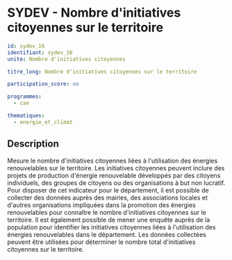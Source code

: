 # SYDEV - Nombre d'initiatives citoyennes sur le territoire

```yaml
id: sydev_16
identifiant: sydev_16
unite: Nombre d'initiatives citoyennes

titre_long: Nombre d'initiatives citoyennes sur le territoire

participation_score: no

programmes:
  - cae

thematiques:
  - energie_et_climat
```
## Description
Mesure le nombre d'initiatives citoyennes liées à l'utilisation des énergies renouvelables sur le territoire. Les initiatives citoyennes peuvent inclure des projets de production d'énergie renouvelable développés par des citoyens individuels, des groupes de citoyens ou des organisations à but non lucratif.
Pour disposer de cet indicateur pour le département, il est possible de collecter des données auprès des mairies, des associations locales et d'autres organisations impliquées dans la promotion des énergies renouvelables pour connaître le nombre d'initiatives citoyennes sur le territoire. Il est également possible de mener une enquête auprès de la population pour identifier les initiatives citoyennes liées à l'utilisation des énergies renouvelables dans le département. Les données collectées peuvent être utilisées pour déterminer le nombre total d'initiatives citoyennes sur le territoire.
